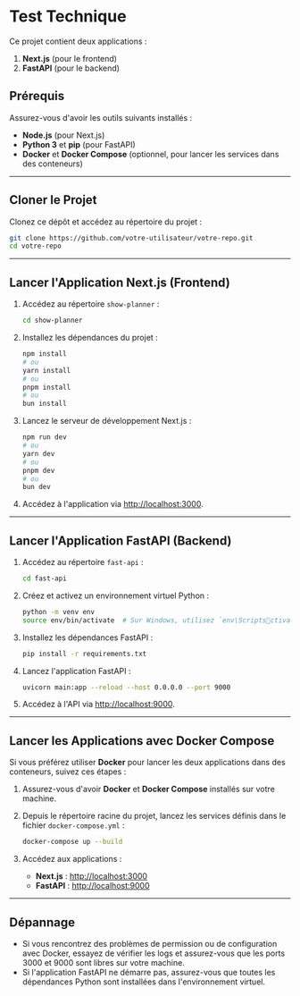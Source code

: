 
# Test Technique

Ce projet contient deux applications :  
1. **Next.js** (pour le frontend)  
2. **FastAPI** (pour le backend)

## Prérequis

Assurez-vous d'avoir les outils suivants installés :
- **Node.js** (pour Next.js)
- **Python 3** et **pip** (pour FastAPI)
- **Docker** et **Docker Compose** (optionnel, pour lancer les services dans des conteneurs)

---

## Cloner le Projet

Clonez ce dépôt et accédez au répertoire du projet :

```bash
git clone https://github.com/votre-utilisateur/votre-repo.git
cd votre-repo
```

---

## Lancer l'Application Next.js (Frontend)

1. Accédez au répertoire `show-planner` :

    ```bash
    cd show-planner
    ```

2. Installez les dépendances du projet :

    ```bash
    npm install
    # ou
    yarn install
    # ou
    pnpm install
    # ou
    bun install
    ```

3. Lancez le serveur de développement Next.js :

    ```bash
    npm run dev
    # ou
    yarn dev
    # ou
    pnpm dev
    # ou
    bun dev
    ```

4. Accédez à l'application via [http://localhost:3000](http://localhost:3000).

---

## Lancer l'Application FastAPI (Backend)

1. Accédez au répertoire `fast-api` :

    ```bash
    cd fast-api
    ```

2. Créez et activez un environnement virtuel Python :

    ```bash
    python -m venv env
    source env/bin/activate  # Sur Windows, utilisez `env\Scriptsctivate`
    ```

3. Installez les dépendances FastAPI :

    ```bash
    pip install -r requirements.txt
    ```

4. Lancez l'application FastAPI :

    ```bash
    uvicorn main:app --reload --host 0.0.0.0 --port 9000
    ```

5. Accédez à l'API via [http://localhost:9000](http://localhost:9000).

---

## Lancer les Applications avec Docker Compose

Si vous préférez utiliser **Docker** pour lancer les deux applications dans des conteneurs, suivez ces étapes :

1. Assurez-vous d'avoir **Docker** et **Docker Compose** installés sur votre machine.

2. Depuis le répertoire racine du projet, lancez les services définis dans le fichier `docker-compose.yml` :

    ```bash
    docker-compose up --build
    ```

3. Accédez aux applications :
    - **Next.js** : [http://localhost:3000](http://localhost:3000)
    - **FastAPI** : [http://localhost:9000](http://localhost:9000)

---

## Dépannage

- Si vous rencontrez des problèmes de permission ou de configuration avec Docker, essayez de vérifier les logs et assurez-vous que les ports 3000 et 9000 sont libres sur votre machine.
- Si l'application FastAPI ne démarre pas, assurez-vous que toutes les dépendances Python sont installées dans l'environnement virtuel.

